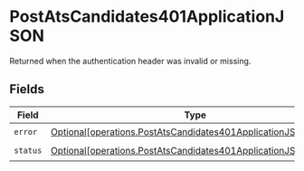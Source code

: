 # PostAtsCandidates401ApplicationJSON

Returned when the authentication header was invalid or missing.


## Fields

| Field                                                                                                                                      | Type                                                                                                                                       | Required                                                                                                                                   | Description                                                                                                                                |
| ------------------------------------------------------------------------------------------------------------------------------------------ | ------------------------------------------------------------------------------------------------------------------------------------------ | ------------------------------------------------------------------------------------------------------------------------------------------ | ------------------------------------------------------------------------------------------------------------------------------------------ |
| `error`                                                                                                                                    | [Optional[operations.PostAtsCandidates401ApplicationJSONError]](undefined/models/operations/postatscandidates401applicationjsonerror.md)   | :heavy_check_mark:                                                                                                                         | N/A                                                                                                                                        |
| `status`                                                                                                                                   | [Optional[operations.PostAtsCandidates401ApplicationJSONStatus]](undefined/models/operations/postatscandidates401applicationjsonstatus.md) | :heavy_check_mark:                                                                                                                         | N/A                                                                                                                                        |